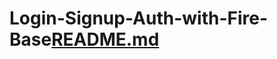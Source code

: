 # Login-Signup-Auth-with-Fire-Base[README.md](https://github.com/kunwar1104/Login-Signup-Auth-with-Fire-Base/files/11856965/README.md)
